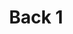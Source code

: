 ---
weight: 1
images:
- /images/photos/20230405 - Sortie Photo - Stéphane G. - 0080.jpg
title: Back 1
tags:
- portrait
- work
- archive
---